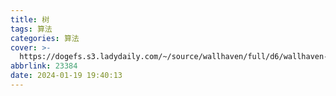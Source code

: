 ```yaml
---
title: 树
tags: 算法
categories: 算法
cover: >-
  https://dogefs.s3.ladydaily.com/~/source/wallhaven/full/d6/wallhaven-d6dvdl.png?w=2560&h=1440&fmt=webp
abbrlink: 23384
date: 2024-01-19 19:40:13
---
```

